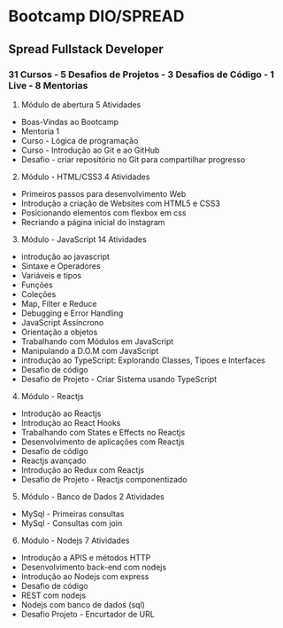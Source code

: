 # Bootcamp DIO/SPREAD

## Spread Fullstack Developer

### 31 Cursos - 5 Desafios de Projetos - 3 Desafios de Código - 1 Live - 8 Mentorias

1. Módulo de abertura 5 Atividades
* Boas-Vindas ao Bootcamp
* Mentoria 1
* Curso - Lógica de programação
* Curso - Introdução ao Git e ao GitHub
* Desafio - criar repositório no Git para compartilhar progresso

2. Módulo - HTML/CSS3 4 Atividades
* Primeiros passos para desenvolvimento Web
* Introdução a criação de Websites com HTML5 e CSS3
* Posicionando elementos com flexbox em css
* Recriando a página inicial do instagram

3. Módulo - JavaScript   14 Atividades
* introdução ao javascript
* Sintaxe e Operadores
* Variáveis e tipos
* Funções
* Coleções
* Map, Filter e Reduce
* Debugging e Error Handling
* JavaScript Assíncrono
* Orientação a objetos
* Trabalhando com Módulos em JavaScript
* Manipulando a D.O.M com JavaScript
* introdução ao TypeScript: Explorando Classes, Tipoes e Interfaces
* Desafio de código
* Desafio de Projeto - Criar Sistema usando TypeScript

4. Módulo - Reactjs
* Introdução ao Reactjs
* Introdução ao React Hooks
* Trabalhando com States e Effects no Reactjs
* Desenvolvimento de aplicações com Reactjs
* Desafio de código
* Reactjs avançado
* Introdução ao Redux com Reactjs
* Desafio de Projeto - Reactjs componentizado

5. Módulo - Banco de Dados  2 Atividades
* MySql - Primeiras consultas
* MySql - Consultas com join

6. Módulo - Nodejs   7 Atividades
* Introdução a APIS e métodos HTTP
* Desenvolvimento back-end com nodejs
* Introdução ao Nodejs com express
* Desafio de código
* REST com nodejs
* Nodejs com banco de dados (sql)
* Desafio Projeto - Encurtador de URL

